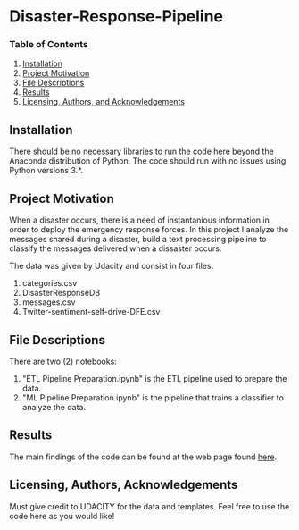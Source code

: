 # Disaster-Response-Pipeline
### Table of Contents

1. [Installation](#installation)
2. [Project Motivation](#motivation)
3. [File Descriptions](#files)
4. [Results](#results)
5. [Licensing, Authors, and Acknowledgements](#licensing)

## Installation <a name="installation"></a>

There should be no necessary libraries to run the code here beyond the Anaconda distribution of Python.  The code should run with no issues using Python versions 3.*.

## Project Motivation<a name="motivation"></a>

When a disaster occurs, there is a need of instantanious information in order to deploy the emergency response forces. In this project I analyze the messages shared during a disaster, build a text processing pipeline to classify the messages delivered when a dissaster occurs.

The data was given by Udacity and consist in four files:
1. categories.csv
2. DisasterResponseDB
3. messages.csv
4. Twitter-sentiment-self-drive-DFE.csv

## File Descriptions <a name="files"></a>

There are two (2) notebooks:
1. "ETL Pipeline Preparation.ipynb" is the ETL pipeline used to prepare the data.
2. "ML Pipeline Preparation.ipynb" is the pipeline that trains a classifier to analyze the data.

## Results<a name="results"></a>

The main findings of the code can be found at the web page found [here](https://zcgul5pd42.prod.udacity-student-workspaces.com/).

## Licensing, Authors, Acknowledgements<a name="licensing"></a>

Must give credit to UDACITY for the data and templates.  Feel free to use the code here as you would like! 

